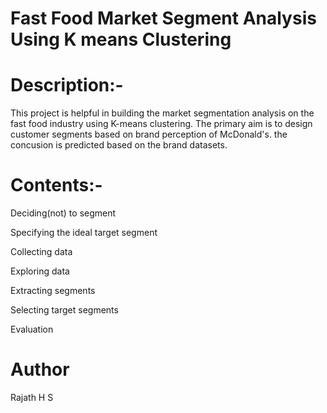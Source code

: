 # Fast Food Market Segment Analysis Using K means Clustering
# Description:-
 This project is helpful in building the market segmentation analysis on the fast food industry using K-means clustering. The primary aim is to design customer segments based on brand perception of McDonald's. the concusion is predicted based on the brand datasets.

 # Contents:-
  Deciding(not) to segment
 
  Specifying the ideal target segment
 
  Collecting data
 
  Exploring data
 
  Extracting segments
 
  Selecting target segments
 
  Evaluation

# Author

Rajath H S
